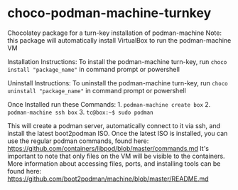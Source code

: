 # choco-podman-machine-turnkey
Chocolatey package for a turn-key installation of podman-machine
Note: this package will automatically install VirtualBox to run the podman-machine VM

Installation Instructions:
    To install the podman-machine turn-key, run `choco install "package_name"` in command prompt or powershell

Uninstall Instructions: 
    To uninstall the podman-machine turn-key, run `choco uninstall "package_name"` in command prompt or powershell
    
Once Installed run these Commands:
    1. `podman-machine create box`
    2. `podman-machine ssh box`
    3. `tc@box:~$ sudo podman`
    
This will create a podman server, automatically connect to it via ssh, and install the latest boot2podman ISO. Once the latest ISO is installed, you can use the regular podman commands, found here: https://github.com/containers/libpod/blob/master/commands.md
It's important to note that only files on the VM will be visible to the containers. More information about accessing files, ports, and installing tools can be found here: https://github.com/boot2podman/machine/blob/master/README.md
